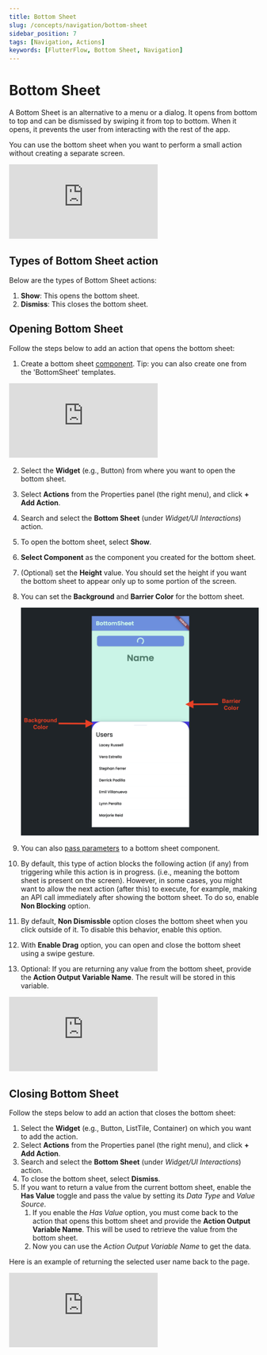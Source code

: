```yaml
---
title: Bottom Sheet
slug: /concepts/navigation/bottom-sheet
sidebar_position: 7
tags: [Navigation, Actions]
keywords: [FlutterFlow, Bottom Sheet, Navigation]
---
```

# Bottom Sheet
A Bottom Sheet is an alternative to a menu or a dialog. It opens from bottom to top and can be dismissed by swiping it from top to bottom. When it opens, it prevents the user from interacting with the rest of the app. 

You can use the bottom sheet when you want to perform a small action without creating a separate screen.

<div style={{
    position: 'relative',
    paddingBottom: 'calc(56.67989417989418% + 41px)', // Keeps the aspect ratio and additional padding
    height: 0,
    width: '100%'}}>
    <iframe 
        src="https://demo.arcade.software/4GbJ3ujPrnvX6MwYiGdY?embed&show_copy_link=true"
        title=""
        style={{
            position: 'absolute',
            top: 0,
            left: 0,
            width: '100%',
            height: '100%',
            colorScheme: 'light'
        }}
        frameborder="0"
        loading="lazy"
        webkitAllowFullScreen
        mozAllowFullScreen
        allowFullScreen
        allow="clipboard-write">
    </iframe>
</div>
<p></p>

## Types of Bottom Sheet action

Below are the types of Bottom Sheet actions:

1. **Show**: This opens the bottom sheet.
2. **Dismiss**: This closes the bottom sheet.

## Opening Bottom Sheet

Follow the steps below to add an action that opens the bottom sheet:

1. Create a bottom sheet [component](../../resources/ui/components/overview.md). Tip: you can also create one from the 'BottomSheet' templates.
    
<div style={{
    position: 'relative',
    paddingBottom: 'calc(56.67989417989418% + 41px)', // Keeps the aspect ratio and additional padding
    height: 0,
    width: '100%'}}>
    <iframe 
        src="https://demo.arcade.software/OfBRZFRhgkbMjHmXfEyo?embed&show_copy_link=true"
        title=""
        style={{
            position: 'absolute',
            top: 0,
            left: 0,
            width: '100%',
            height: '100%',
            colorScheme: 'light'
        }}
        frameborder="0"
        loading="lazy"
        webkitAllowFullScreen
        mozAllowFullScreen
        allowFullScreen
        allow="clipboard-write">
    </iframe>
</div>
<p></p>
    
2. Select the **Widget** (e.g., Button) from where you want to open the bottom sheet.
3. Select **Actions** from the Properties panel (the right menu), and click **+ Add Action**.
4. Search and select the **Bottom Sheet** (under *Widget/UI Interactions*) action.
5. To open the bottom sheet, select **Show**.
6. **Select Component** as the component you created for the bottom sheet.
7. (Optional) set the **Height** value. You should set the height if you want the bottom sheet to appear only up to some portion of the screen.
8. You can set the **Background** and **Barrier Color** for the bottom sheet.
    
    ![Set Background and Barrier color](imgs/bottom-sheet-background-color.png)
    
9. You can also [pass parameters](../../resources/ui/components/custom-components/using-components.md#pass-down-values) to a bottom sheet component.
10. By default, this type of action blocks the following action (if any) from triggering while this action is in progress. (i.e., meaning the bottom sheet is present on the screen). However, in some cases, you might want to allow the next action (after this) to execute, for example, making an API call immediately after showing the bottom sheet. To do so, enable **Non Blocking** option.
11. By default, **Non Dismissble** option closes the bottom sheet when you click outside of it. To disable this behavior, enable this option.
12. With **Enable Drag** option, you can open and close the bottom sheet using a swipe gesture.
13. Optional: If you are returning any value from the bottom sheet, provide the **Action Output Variable Name**. The result will be stored in this variable.

<div style={{
    position: 'relative',
    paddingBottom: 'calc(56.67989417989418% + 41px)', // Keeps the aspect ratio and additional padding
    height: 0,
    width: '100%'}}>
    <iframe 
        src="https://www.loom.com/embed/def8de637f1a43f1bd5f443d59ba5c29?sid=ab58e43b-e6d0-49e9-a536-e349885b6e63"
        title=""
        style={{
            position: 'absolute',
            top: 0,
            left: 0,
            width: '100%',
            height: '100%',
            colorScheme: 'light'
        }}
        frameborder="0"
        loading="lazy"
        webkitAllowFullScreen
        mozAllowFullScreen
        allowFullScreen
        allow="clipboard-write">
    </iframe>
</div>
<p></p>

## Closing Bottom Sheet

Follow the steps below to add an action that closes the bottom sheet:

1. Select the **Widget** (e.g., Button, ListTile, Container) on which you want to add the action.
2. Select **Actions** from the Properties panel (the right menu), and click **+ Add Action**.
3. Search and select the **Bottom Sheet** (under *Widget/UI Interactions*) action.
4. To close the bottom sheet, select **Dismiss**.
5. If you want to return a value from the current bottom sheet, enable the **Has Value** toggle and pass the value by setting its *Data Type* and *Value Source*.
    1. If you enable the *Has Value* option, you must come back to the action that opens this bottom sheet and provide the **Action Output Variable Name**. This will be used to retrieve the value from the bottom sheet.
    2. Now you can use the *Action Output Variable Name* to get the data.

Here is an example of returning the selected user name back to the page.

<div style={{
    position: 'relative',
    paddingBottom: 'calc(56.67989417989418% + 41px)', // Keeps the aspect ratio and additional padding
    height: 0,
    width: '100%'}}>
    <iframe 
        src="https://demo.arcade.software/KDaNgnasSA3pZ9fxjBF5?embed&show_copy_link=true"
        title=""
        style={{
            position: 'absolute',
            top: 0,
            left: 0,
            width: '100%',
            height: '100%',
            colorScheme: 'light'
        }}
        frameborder="0"
        loading="lazy"
        webkitAllowFullScreen
        mozAllowFullScreen
        allowFullScreen
        allow="clipboard-write">
    </iframe>
</div>
<p></p>